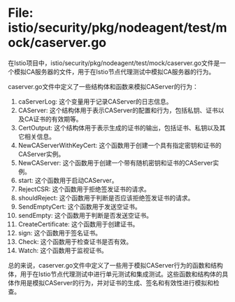 # File: istio/security/pkg/nodeagent/test/mock/caserver.go

在Istio项目中，istio/security/pkg/nodeagent/test/mock/caserver.go文件是一个模拟CA服务器的文件，用于在Istio节点代理测试中模拟CA服务器的行为。

caserver.go文件中定义了一些结构体和函数来模拟CAServer的行为：
1. caServerLog: 这个变量用于记录CAServer的日志信息。
2. CAServer: 这个结构体用于表示CAServer的配置和行为，包括私钥、证书以及CA证书的有效期等。
3. CertOutput: 这个结构体用于表示生成的证书的输出，包括证书、私钥以及其它相关信息。
4. NewCAServerWithKeyCert: 这个函数用于创建一个具有指定密钥和证书的CAServer实例。
5. NewCAServer: 这个函数用于创建一个带有随机密钥和证书的CAServer实例。
6. start: 这个函数用于启动CAServer。
7. RejectCSR: 这个函数用于拒绝签发证书的请求。
8. shouldReject: 这个函数用于判断是否应该拒绝签发证书的请求。
9. SendEmptyCert: 这个函数用于发送空证书。
10. sendEmpty: 这个函数用于判断是否发送空证书。
11. CreateCertificate: 这个函数用于创建证书。
12. sign: 这个函数用于签名证书。
13. Check: 这个函数用于检查证书是否有效。
14. Watch: 这个函数用于监视证书。

总的来说，caserver.go文件中定义了一些用于模拟CAServer行为的函数和结构体，用于在Istio节点代理测试中进行单元测试和集成测试。这些函数和结构体的具体作用是模拟CAServer的行为，并对证书的生成、签名和有效性进行模拟和检查。

